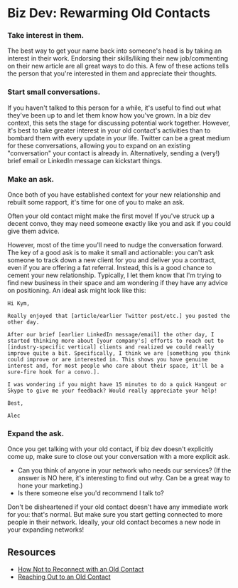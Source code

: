 # Biz Dev: Rewarming Old Contacts

### Take interest in them.

The best way to get your name back into someone's head is by taking an interest in their work. Endorsing their skills/liking their new job/commenting on their new article are all great ways to do this. A few of these actions tells the person that you're interested in them and appreciate their thoughts.

### Start small conversations.

If you haven't talked to this person for a while, it's useful to find out what they've been up to and let them know how you've grown. In a biz dev context, this sets the stage for discussing potential work together. However, it's best to take greater interest in your old contact's activities than to bombard them with every update in your life. Twitter can be a great medium for these conversations, allowing you to expand on an existing "conversation" your contact is already in. Alternatively, sending a (very!) brief email or LinkedIn message can kickstart things.

### Make an ask.

Once both of you have established context for your new relationship and rebuilt some rapport, it's time for one of you to make an ask.

Often your old contact might make the first move! If you've struck up a decent convo, they may need someone exactly like you and ask if you could give them advice.

However, most of the time you'll need to nudge the conversation forward. The key of a good ask is to make it small and actionable: you can't ask someone to track down a new client for you and deliver you a contract, even if you are offering a fat referral. Instead, this is a good chance to cement your new relationship. Typically, I let them know that I'm trying to find new business in their space and am wondering if they have any advice on positioning. An ideal ask might look like this:

```
Hi Kym,

Really enjoyed that [article/earlier Twitter post/etc.] you posted the other day.

After our brief [earlier LinkedIn message/email] the other day, I started thinking more about [your company's] efforts to reach out to [industry-specific vertical] clients and realized we could really improve quite a bit. Specifically, I think we are [something you think could improve or are interested in. This shows you have genuine interest and, for most people who care about their space, it'll be a sure-fire hook for a convo.].

I was wondering if you might have 15 minutes to do a quick Hangout or Skype to give me your feedback? Would really appreciate your help!

Best,

Alec
```

### Expand the ask.

Once you get talking with your old contact, if biz dev doesn't explicitly come up, make sure to close out your conversation with a more explicit ask.

- Can you think of anyone in your network who needs our services? (If the answer is NO here, it's interesting to find out why. Can be a great way to hone your marketing.)
- Is there someone else you'd recommend I talk to?

Don't be disheartened if your old contact doesn't have any immediate work for you: that's normal. But make sure you start getting connected to more people in their network. Ideally, your old contact becomes a new node in your expanding networks!


## Resources

- [How Not to Reconnect with an Old Contact](https://www.themuse.com/advice/how-not-to-reconnect-with-an-old-contact)
- [Reaching Out to an Old Contact](http://mashable.com/2016/03/17/reaching-out-old-contact/#NnocBnrOCgqq)